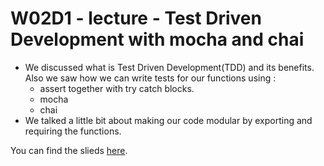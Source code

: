 # W02D1 - lecture - Test Driven Development with mocha and chai

- We discussed what is Test Driven Development(TDD) and its benefits. Also we saw how we can write tests for our functions using :
  - assert together with try catch blocks.
  - mocha
  - chai
- We talked a little bit about making our code modular by exporting and requiring the functions.

You can find the slieds [here](https://docs.google.com/presentation/d/1wzOftSgy3xL7KmwnmvgRRVx8EPYij3oATKC9yhJtffM/edit?usp=sharing).
